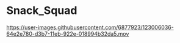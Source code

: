 # Snack_Squad
https://user-images.githubusercontent.com/6877923/123006036-64e2e780-d3b7-11eb-922e-018994b32da5.mov
